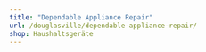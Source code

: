 ```yaml
---
title: "Dependable Appliance Repair"
url: /douglasville/dependable-appliance-repair/
shop: Haushaltsgeräte
---
```

